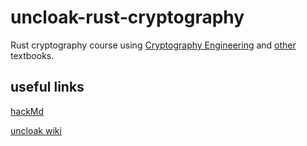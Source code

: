 # uncloak-rust-cryptography
Rust cryptography course using [Cryptography Engineering](https://drive.google.com/drive/folders/1506sz7G5o6ATeGObP1AEwMV4msaLK3HD) and [other](https://drive.google.com/drive/folders/1ILBHUZrDZDku3HfK1yyp6AbBD_F3nRm5) textbooks.

## useful links

[hackMd](https://hackmd.io/@thor314/ryEWRY6Qs)

[uncloak wiki](https://uncloak.org/README)
